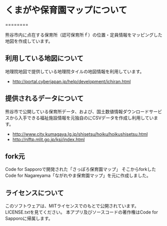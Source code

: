 # くまがや保育園マップについて
========

熊谷市内に点在する保育所（認可保育所ｆ）の位置・定員情報をマッピングした地図を作成しています。

## 利用している地図について

地理院地図で提供している地理院タイルの地図情報を利用しています。

- http://portal.cyberjapan.jp/help/development/ichiran.html

## 提供されるデータについて

熊谷市で公開している保育所データ、および、国土数値情報ダウンロードサービスから入手できる福祉施設情報を元独自のにCSVデータを作成し利用しています。
- http://www.city.kumagaya.lg.jp/shisetsu/hoiku/hoikushisetsu.html
- http://nlftp.mlit.go.jp/ksj/index.html

## fork元

Code for Sapporoで開発された「さっぽろ保育園マップ」
そこからforkしたCode for Nagareyama「ながれやま保育園マップ」を元に作成しました。

## ライセンスについて
このソフトウェアは、MITライセンスでのもとで公開されています。LICENSE.txtを見てください。
本アプリ及びソースコードの著作権はCode for Sapporoに帰属します。
